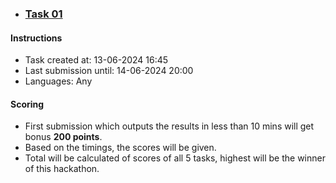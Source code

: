 - ### [Task 01](./task_01/)

#### Instructions
- Task created at: 13-06-2024 16:45
- Last submission until: 14-06-2024 20:00
- Languages: Any

#### Scoring 
- First submission which outputs the results in less than 10 mins will get bonus **200 points**.
- Based on the timings, the scores will be given.
- Total will be calculated of scores of all 5 tasks, highest will be the winner of this hackathon.